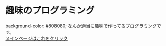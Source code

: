 # 趣味のプログラミング
<head>
  <link rel="icon" type="image/png" href="mainicon.png">
<link rel="apple-touch-icon" href="mainicon.png">
background-color: #808080;
</head>
なんか適当に趣味で作ってるプログラミングです。
<br><a href="https://nonbiri0110.github.io/syumi/main">メインページはこれをクリック</a>
